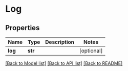 # Log

## Properties
Name | Type | Description | Notes
------------ | ------------- | ------------- | -------------
**log** | **str** |  | [optional] 

[[Back to Model list]](../README.md#documentation-for-models) [[Back to API list]](../README.md#documentation-for-api-endpoints) [[Back to README]](../README.md)


